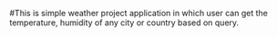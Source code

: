 #This is simple weather project application in which user can get the  temperature, humidity of any city or country based on query.

